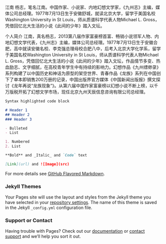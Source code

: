 江南
杨志，笔名江南。中国作家、小说家、内地幻想文学家，《九州志》主编，媒体公司总经理。1977年7月13日生于安徽舒城，就读北京大学，留学于美国名校Washington University in St Louis，师从质谱科学代表人物Michael L. Gross，凭借回忆北大生活的小说《此间的少年》踏入文坛。


个人简介
江南，真名杨志，2013第八届作家富豪榜首富、畅销小说领军人物、内地幻想文学代表，《九州志》主编，媒体公司总经理。1977年7月13日生于安徽合肥，高中就读安徽名校、李克强总理母校合肥八中，后考入北京大学化学系，留学于美国名校Washington University in St Louis，师从质谱科学代表人物Michael L. Gross，凭借回忆北大生活的小说《此间的少年》踏入文坛，作品情节多变、热血励志、文字细腻，在高校青年学生中有持续的影响力。幻想作品《九州缥缈录》系列构建了以中国历史和神话为原型的架空世界、青春作品《龙族》系列在中国创下了单本即销售200万册的记录，中国出版界官方媒体《中国新闻出版报》撰文探讨《龙年再说“龙族现象”》。从第六届中国作家富豪榜以幻想小说不断上榜，以千万版税开拓了幻想文学市场，现任北京九州天辰信息咨询有限公司总经理。



```markdown
Syntax highlighted code block

# Header 1
## Header 2
### Header 3

- Bulleted
- List

1. Numbered
2. List

**Bold** and _Italic_ and `Code` text

[Link](url) and ![Image](src)
```

For more details see [GitHub Flavored Markdown](https://guides.github.com/features/mastering-markdown/).

### Jekyll Themes

Your Pages site will use the layout and styles from the Jekyll theme you have selected in your [repository settings](https://github.com/shockyang/shockyang.github.io/settings). The name of this theme is saved in the Jekyll `_config.yml` configuration file.

### Support or Contact

Having trouble with Pages? Check out our [documentation](https://help.github.com/categories/github-pages-basics/) or [contact support](https://github.com/contact) and we’ll help you sort it out.
